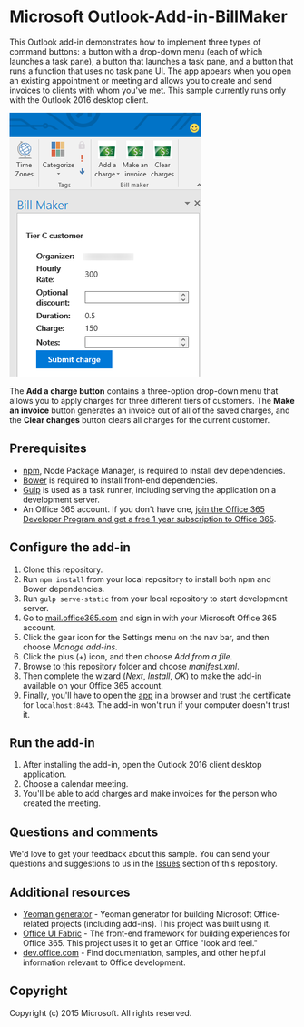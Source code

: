 # Microsoft Outlook-Add-in-BillMaker
This Outlook add-in demonstrates how to implement three types of command buttons: a button with a drop-down menu (each of which launches a task pane), a button that launches a task pane, and a button that runs a function that uses no task pane UI. The app appears when you open an existing appointment or meeting and allows you to create and send invoices to clients with whom you've met. This sample currently runs only with the Outlook 2016 desktop client.

![BillMaker screenshot](images/BillMaker.png)

The **Add a charge button** contains a three-option drop-down menu that allows you to apply charges for three different tiers of customers. The **Make an invoice** button generates an invoice out of all of the saved charges, and the **Clear changes** button clears all charges for the current customer.

## Prerequisites
* [npm](https://www.npmjs.com/), Node Package Manager, is required to install dev dependencies.
* [Bower](http://bower.io/) is required to install front-end dependencies. 
* [Gulp](http://gulpjs.com/) is used as a task runner, including serving the application on a development server.
* An Office 365 account. If you don't have one, [join the Office 365 Developer Program and get a free 1 year subscription to Office 365](https://aka.ms/devprogramsignup).

## Configure the add-in
1. Clone this repository.
2. Run `npm install` from your local repository to install both npm and Bower dependencies.
3. Run `gulp serve-static` from your local repository to start development server.
4. Go to [mail.office365.com](http://mail.office365.com) and sign in with your Microsoft Office 365 account.
5. Click the gear icon for the Settings menu on the nav bar, and then choose *Manage add-ins*.
6. Click the plus (+) icon, and then choose *Add from a file*.
7. Browse to this repository folder and choose *manifest.xml*.
8. Then complete the wizard (*Next*, *Install*, *OK*) to make the add-in available on your Office 365 account.
9. Finally, you'll have to open the [app](https://localhost:8443/appread/home/home.html) in a browser and trust the certificate for `localhost:8443`. The add-in won't run if your computer doesn't trust it.

## Run the add-in
1. After installing the add-in, open the Outlook 2016 client desktop application. 
2. Choose a calendar meeting.
3. You'll be able to add charges and make invoices for the person who created the meeting.

## Questions and comments
We'd love to get your feedback about this sample. You can send your questions and suggestions to us in the [Issues](https://github.com/OfficeDev/Outlook-Add-in-RepoReport/issues) section of this repository.

## Additional resources
* [Yeoman generator](https://github.com/OfficeDev/generator-office) - Yeoman generator for building Microsoft Office-related projects (including add-ins). This project was built using it.
* [Office UI Fabric](https://github.com/OfficeDev/Office-UI-Fabric/) - The front-end framework for building experiences for Office 365. This project uses it to get an Office "look and feel." 
* [dev.office.com](http://dev.office.com) - Find documentation, samples, and other helpful information relevant to Office development.


## Copyright
Copyright (c) 2015 Microsoft. All rights reserved.

